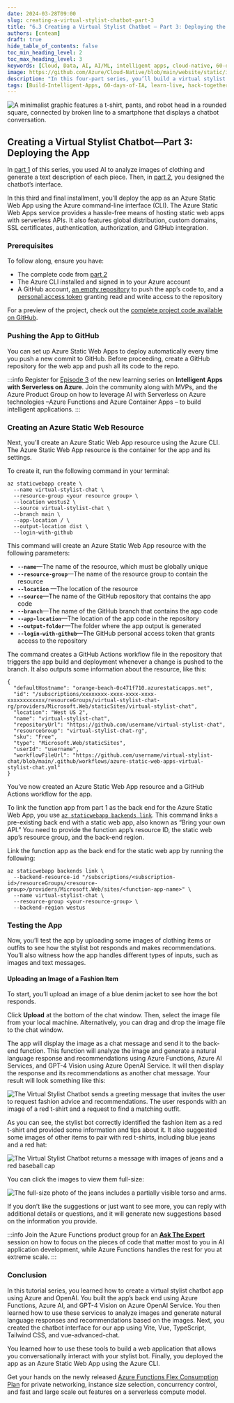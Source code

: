 ```yaml
---
date: 2024-03-28T09:00
slug: creating-a-virtual-stylist-chatbot-part-3
title: "6.3 Creating a Virtual Stylist Chatbot — Part 3: Deploying the App"
authors: [cnteam]
draft: true
hide_table_of_contents: false
toc_min_heading_level: 2
toc_max_heading_level: 3
keywords: [Cloud, Data, AI, AI/ML, intelligent apps, cloud-native, 60-days, enterprise apps, digital experiences, app modernization, serverless, ai apps]
image: https://github.com/Azure/Cloud-Native/blob/main/website/static/img/ogImage.png
description: "In this four-part series, you’ll build a virtual stylist chatbot that uses AI to analyze images and suggest clothing items. In the final article of this series, you’ll deploy and test the Intelligent App." 
tags: [Build-Intelligent-Apps, 60-days-of-IA, learn-live, hack-together, community-buzz, ask-the-expert, azure-kubernetes-service, azure-functions, azure-openai, azure-container-apps, azure-cosmos-db, github-copilot, github-codespaces, github-actions]
---
```


<head> 
  <meta property="og:url" content="https://azure.github.io/cloud-native/60daysofia/creating-a-virtual-stylist-chatbot-part-3"/>
  <meta property="og:type" content="website"/> 
  <meta property="og:title" content="Build Intelligent Apps | AI Apps on Azure"/> 
  <meta property="og:description" content="In this four-part series, you’ll build a virtual stylist chatbot that uses AI to analyze images and suggest clothing items. In the final article of this series, you’ll deploy and test the Intelligent App."/> 
  <meta property="og:image" content="https://github.com/Azure/Cloud-Native/blob/main/website/static/img/ogImage.png"/> 
  <meta name="twitter:url" content="https://azure.github.io/Cloud-Native/60daysofIA/creating-a-virtual-stylist-chatbot-part-3" /> 
  <meta name="twitter:title" content="Build Intelligent Apps | AI Apps on Azure" />
 <meta name="twitter:description" content="In this four-part series, you’ll build a virtual stylist chatbot that uses AI to analyze images and suggest clothing items. In the final article of this series, you’ll deploy and test the Intelligent App." />
  <meta name="twitter:image" content="https://azure.github.io/Cloud-Native/img/ogImage.png" /> 
  <meta name="twitter:card" content="summary_large_image" /> 
  <meta name="twitter:creator" content="@devanshidiaries" /> 
  <link rel="canonical" href="https://azure.github.io/Cloud-Native/60daysofIA/creating-a-virtual-stylist-chatbot-part-3" /> 
</head> 

<!-- End METADATA -->

![A minimalist graphic features a t-shirt, pants, and robot head in a rounded square, connected by broken line to a smartphone that displays a chatbot conversation.](../../static/img/60-days-of-ia/blogs/2024-03-28/6-3-1.jpeg)

## Creating a Virtual Stylist Chatbot—Part 3: Deploying the App

In [part 1](https://azure.github.io/Cloud-Native/60DaysOfIA/creating-a-virtual-stylist-chatbot-part-1) of this series, you used AI to analyze images of clothing and generate a text description of each piece. Then, in [part 2](https://azure.github.io/Cloud-Native/60DaysOfIA/creating-a-virtual-stylist-chatbot-part-2), you designed the chatbot’s interface.

In this third and final installment, you’ll deploy the app as an Azure Static Web App using the Azure command-line interface (CLI). The Azure Static Web Apps service provides a hassle-free means of hosting static web apps with serverless APIs. It also features global distribution, custom domains, SSL certificates, authentication, authorization, and GitHub integration.

### Prerequisites

To follow along, ensure you have:

* The complete code from [part 2](https://azure.github.io/Cloud-Native/60DaysOfIA/creating-a-virtual-stylist-chatbot-part-2)
* The Azure CLI installed and signed in to your Azure account
* A GitHub account, [an empty repository](https://docs.github.com/en/repositories/creating-and-managing-repositories/quickstart-for-repositories) to push the app’s code to, and a [personal access token](https://docs.github.com/en/enterprise-server@3.9/authentication/keeping-your-account-and-data-secure/managing-your-personal-access-tokens#creating-a-personal-access-token) granting read and write access to the repository

For a preview of the project, check out the [complete project code available on GitHub](https://github.com/rogerwinter/Microsoft-Creating-a-Virtual-Stylist-Chatbot/).

### Pushing the App to GitHub

You can set up Azure Static Web Apps to deploy automatically every time you push a new commit to GitHub. Before proceeding, create a GitHub repository for the web app and push all its code to the repo.

:::info
Register for [Episode 3](https://aka.ms/serverless-learn-live/ep3?ocid=buildia24_60days_blogs) of the new learning series on **Intelligent Apps with Serverless on Azure**. Join the community along with MVPs, and the Azure Product Group on how to leverage AI with Serverless on Azure technologies –Azure Functions and Azure Container Apps – to build intelligent applications.
:::

### Creating an Azure Static Web Resource

Next, you’ll create an Azure Static Web App resource using the Azure CLI. The Azure Static Web App resource is the container for the app and its settings.

To create it, run the following command in your terminal:

```
az staticwebapp create \
  --name virtual-stylist-chat \
  --resource-group <your resource group> \
  --location westus2 \
  --source virtual-stylist-chat \
  --branch main \
  --app-location / \
  --output-location dist \
  --login-with-github
```

This command will create an Azure Static Web App resource with the following parameters:

* **`--name`**—The name of the resource, which must be globally unique
* **`--resource-group`**—The name of the resource group to contain the resource
* **`--location`** —The location of the resource
* **`--source`**—The name of the GitHub repository that contains the app code
* **`--branch`**—The name of the GitHub branch that contains the app code
* **`--app-location`**—The location of the app code in the repository
* **`--output-folder`**—The folder where the app output is generated
* **`--login-with-github`**—The GitHub personal access token that grants access to the repository

The command creates a GitHub Actions workflow file in the repository that triggers the app build and deployment whenever a change is pushed to the branch. It also outputs some information about the resource, like this:

```
{ 
  "defaultHostname": "orange-beach-0c471f710.azurestaticapps.net",
  "id": "/subscriptions/xxxxxxxx-xxxx-xxxx-xxxx-xxxxxxxxxxxx/resourceGroups/virtual-stylist-chat-rg/providers/Microsoft.Web/staticSites/virtual-stylist-chat",
  "location": "West US 2",
  "name": "virtual-stylist-chat",
  "repositoryUrl": "https://github.com/username/virtual-stylist-chat",
  "resourceGroup": "virtual-stylist-chat-rg",
  "sku": "Free",
  "type": "Microsoft.Web/staticSites",
  "userId": "username",
  "workflowFileUrl": "https://github.com/username/virtual-stylist-chat/blob/main/.github/workflows/azure-static-web-apps-virtual-stylist-chat.yml"
}
```

You’ve now created an Azure Static Web App resource and a GitHub Actions workflow for the app.

To link the function app from part 1 as the back end for the Azure Static Web App, you use [`az staticwebapp backends link`](https://learn.microsoft.com/cli/azure/staticwebapp/backends?view=azure-cli-latest&ocid=buildia24_60days_blogs#az-staticwebapp-backends-link). This command links a pre-existing back end with a static web app, also known as “Bring your own API.” You need to provide the function app’s resource ID, the static web app’s resource group, and the back-end region.

Link the function app as the back end for the static web app by running the following:

```
az staticwebapp backends link \
  --backend-resource-id "/subscriptions/<subscription-id>/resourceGroups/<resource-group>/providers/Microsoft.Web/sites/<function-app-name>" \
  --name virtual-stylist-chat \
  --resource-group <your-resource-group> \
  --backend-region westus
```

### Testing the App

Now, you’ll test the app by uploading some images of clothing items or outfits to see how the stylist bot responds and makes recommendations. You’ll also witness how the app handles different types of inputs, such as images and text messages.

#### Uploading an Image of a Fashion Item

To start, you’ll upload an image of a blue denim jacket to see how the bot responds.

Click **Upload** at the bottom of the chat window. Then, select the image file from your local machine. Alternatively, you can drag and drop the image file to the chat window.

The app will display the image as a chat message and send it to the back-end function. This function will analyze the image and generate a natural language response and recommendations using Azure Functions, Azure AI Services, and GPT-4 Vision using Azure OpenAI Service. It will then display the response and its recommendations as another chat message. Your result will look something like this:

![The Virtual Stylist Chatbot sends a greeting message that invites the user to request fashion advice and recommendations. The user responds with an image of a red t-shirt and a request to find a matching outfit.](../../static/img/60-days-of-ia/blogs/2024-03-28/6-3-2.png)

As you can see, the stylist bot correctly identified the fashion item as a red t-shirt and provided some information and tips about it. It also suggested some images of other items to pair with red t-shirts, including blue jeans and a red hat:

![The Virtual Stylist Chatbot returns a message with images of jeans and a red baseball cap](../../static/img/60-days-of-ia/blogs/2024-03-28/6-3-3.png)

You can click the images to view them full-size:

![The full-size photo of the jeans includes a partially visible torso and arms.](../../static/img/60-days-of-ia/blogs/2024-03-28/6-3-4.png)

If you don’t like the suggestions or just want to see more, you can reply with additional details or questions, and it will generate new suggestions based on the information you provide.

:::info
Join the Azure Functions product group for an **[Ask The Expert](https://aka.ms/intelligent-apps/ate-functions?ocid=buildia24_60days_blogs)** session on how to focus on the pieces of code that matter most to you in AI application development, while Azure Functions handles the rest for you at extreme scale.
:::

### Conclusion

In this tutorial series, you learned how to create a virtual stylist chatbot app using Azure and OpenAI. You built the app’s back end using Azure Functions, Azure AI, and GPT-4 Vision on Azure OpenAI Service. You then learned how to use these services to analyze images and generate natural language responses and recommendations based on the images. Next, you created the chatbot interface for our app using Vite, Vue, TypeScript, Tailwind CSS, and vue-advanced-chat.

You learned how to use these tools to build a web application that allows you conversationally interact with your stylist bot. Finally, you deployed the app as an Azure Static Web App using the Azure CLI.

Get your hands on the newly released [Azure Functions Flex Consumption Plan](https://aka.ms/flexconsumption/signup?ocid=buildia24_60days_blogs) for private networking, instance size selection, concurrency control, and fast and large scale out features on a serverless compute model.